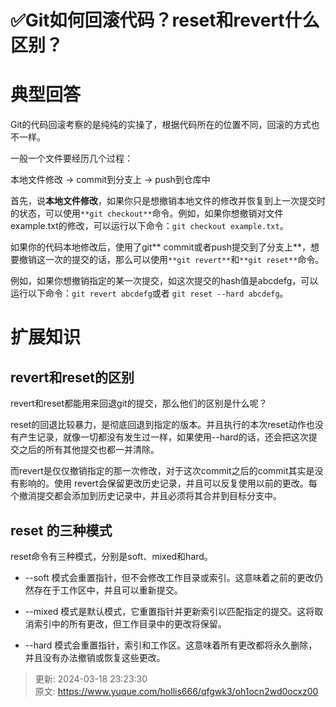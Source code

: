 # ✅Git如何回滚代码？reset和revert什么区别？

# 典型回答


Git的代码回滚考察的是纯纯的实操了，根据代码所在的位置不同，回滚的方式也不一样。



一般一个文件要经历几个过程：



本地文件修改 -> commit到分支上 -> push到仓库中



首先，说**本地文件修改**，如果你只是想撤销本地文件的修改并恢复到上一次提交时的状态，可以使用`**git checkout**`命令。例如，如果你想撤销对文件example.txt的修改，可以运行以下命令：`git checkout example.txt`。



如果你的代码本地修改后，使用了git** commit或者push提交到了分支上**，想要撤销这一次的提交的话，那么可以使用`**git revert**`和`**git reset**`命令。



例如，如果你想撤销指定的某一次提交，如这次提交的hash值是abcdefg，可以运行以下命令：`git revert abcdefg`或者 `git reset --hard abcdefg`。





# 扩展知识


## revert和reset的区别


revert和reset都能用来回退git的提交，那么他们的区别是什么呢？



reset的回退比较暴力，是彻底回退到指定的版本。并且执行的本次reset动作也没有产生记录，就像一切都没有发生过一样，如果使用--hard的话，还会把这次提交之后的所有其他提交也都一并清除。



而revert是仅仅撤销指定的那一次修改，对于这次commit之后的commit其实是没有影响的。使用 revert会保留更改历史记录，并且可以反复使用以前的更改。每个撤消提交都会添加到历史记录中，并且必须将其合并到目标分支中。



## reset 的三种模式


reset命令有三种模式，分别是soft、mixed和hard。



+ --soft 模式会重置指针，但不会修改工作目录或索引。这意味着之前的更改仍然存在于工作区中，并且可以重新提交。



+ --mixed 模式是默认模式，它重置指针并更新索引以匹配指定的提交。这将取消索引中的所有更改，但工作目录中的更改将保留。



+ --hard 模式会重置指针，索引和工作区。这意味着所有更改都将永久删除，并且没有办法撤销或恢复这些更改。



> 更新: 2024-03-18 23:23:30  
> 原文: <https://www.yuque.com/hollis666/qfgwk3/oh1ocn2wd0ocxz00>